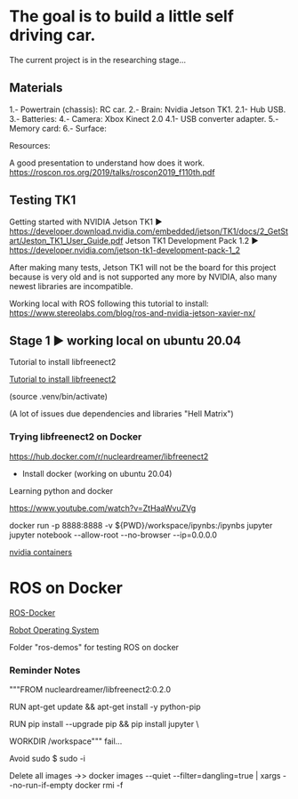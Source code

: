 # The goal is to build a little self driving car.

The current project is in the researching stage...

## Materials

1.- Powertrain (chassis): RC car.
2.- Brain: Nvidia Jetson TK1.
2.1- Hub USB.
3.- Batteries:
4.- Camera: Xbox Kinect 2.0
4.1- USB converter adapter.
5.- Memory card:
6.- Surface:


Resources:

A good presentation to understand how does it work.
https://roscon.ros.org/2019/talks/roscon2019_f110th.pdf

## Testing TK1

Getting started with NVIDIA Jetson TK1 ► https://developer.download.nvidia.com/embedded/jetson/TK1/docs/2_GetStart/Jeston_TK1_User_Guide.pdf
Jetson TK1 Development Pack 1.2 ► https://developer.nvidia.com/jetson-tk1-development-pack-1_2

After making many tests, Jetson TK1 will not be the board for this project because is very old and is not supported any more by NVIDIA, also many newest libraries are incompatible.

Working local with ROS following this tutorial to install: https://www.stereolabs.com/blog/ros-and-nvidia-jetson-xavier-nx/

## Stage 1 ► working local on ubuntu 20.04

Tutorial to install libfreenect2 

<a href = "https://www.notaboutmy.life/posts/run-kinect-2-on-ubuntu-20-lts/">Tutorial to install libfreenect2 </a>


(source .venv/bin/activate)

(A lot of issues due dependencies and libraries "Hell Matrix")

### Trying libfreenect2 on Docker

https://hub.docker.com/r/nucleardreamer/libfreenect2

* Install docker (working on ubuntu 20.04)


Learning python and docker 

https://www.youtube.com/watch?v=ZtHaaWvuZVg

docker run -p 8888:8888 -v ${PWD}/workspace/ipynbs:/ipynbs jupyter jupyter notebook --allow-root --no-browser --ip=0.0.0.0


<a href = "https://ngc.nvidia.com/catalog/containers?orderBy=modifiedDESC&pageNumber=1&query=&quickFilter=&filters=">nvidia containers </a>


# ROS on Docker

<a href = "https://hub.docker.com/_/ros">ROS-Docker </a>

<a href = "https://en.wikipedia.org/wiki/Robot_Operating_System">Robot Operating System </a>

Folder "ros-demos" for testing ROS on docker


### Reminder Notes 


"""FROM nucleardreamer/libfreenect2:0.2.0

RUN apt-get update && apt-get install -y python-pip 

RUN pip install --upgrade pip && pip install jupyter \

WORKDIR /workspace""" fail...

Avoid sudo $ sudo -i

Delete all <none> images ->> docker images --quiet --filter=dangling=true | xargs --no-run-if-empty docker rmi -f